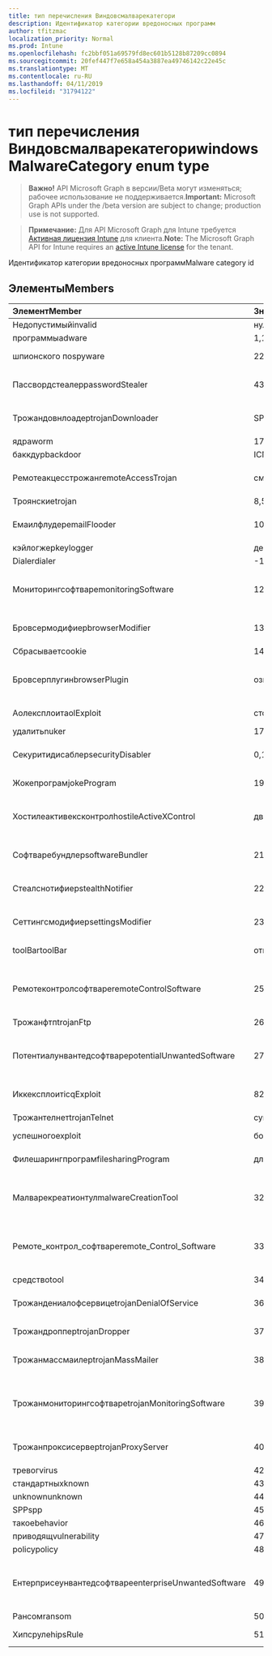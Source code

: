 ```yaml
---
title: тип перечисления Виндовсмалварекатегори
description: Идентификатор категории вредоносных программ
author: tfitzmac
localization_priority: Normal
ms.prod: Intune
ms.openlocfilehash: fc2bbf051a69579fd8ec601b5128b87209cc0894
ms.sourcegitcommit: 20fef447f7e658a454a3887ea49746142c22e45c
ms.translationtype: MT
ms.contentlocale: ru-RU
ms.lasthandoff: 04/11/2019
ms.locfileid: "31794122"
---
```

# <a name="windowsmalwarecategory-enum-type"></a><span data-ttu-id="0f32c-103">тип перечисления Виндовсмалварекатегори</span><span class="sxs-lookup"><span data-stu-id="0f32c-103">windowsMalwareCategory enum type</span></span>

> <span data-ttu-id="0f32c-104">**Важно!** API Microsoft Graph в версии/Beta могут изменяться; рабочее использование не поддерживается.</span><span class="sxs-lookup"><span data-stu-id="0f32c-104">**Important:** Microsoft Graph APIs under the /beta version are subject to change; production use is not supported.</span></span>

> <span data-ttu-id="0f32c-105">**Примечание:** Для API Microsoft Graph для Intune требуется [Активная лицензия Intune](https://go.microsoft.com/fwlink/?linkid=839381) для клиента.</span><span class="sxs-lookup"><span data-stu-id="0f32c-105">**Note:** The Microsoft Graph API for Intune requires an [active Intune license](https://go.microsoft.com/fwlink/?linkid=839381) for the tenant.</span></span>

<span data-ttu-id="0f32c-106">Идентификатор категории вредоносных программ</span><span class="sxs-lookup"><span data-stu-id="0f32c-106">Malware category id</span></span>

## <a name="members"></a><span data-ttu-id="0f32c-107">Элементы</span><span class="sxs-lookup"><span data-stu-id="0f32c-107">Members</span></span>
|<span data-ttu-id="0f32c-108">Элемент</span><span class="sxs-lookup"><span data-stu-id="0f32c-108">Member</span></span>|<span data-ttu-id="0f32c-109">Значение</span><span class="sxs-lookup"><span data-stu-id="0f32c-109">Value</span></span>|<span data-ttu-id="0f32c-110">Описание</span><span class="sxs-lookup"><span data-stu-id="0f32c-110">Description</span></span>|
|:---|:---|:---|
|<span data-ttu-id="0f32c-111">Недопустимый</span><span class="sxs-lookup"><span data-stu-id="0f32c-111">invalid</span></span>|<span data-ttu-id="0f32c-112">нуль</span><span class="sxs-lookup"><span data-stu-id="0f32c-112">0</span></span>|<span data-ttu-id="0f32c-113">Invalid</span><span class="sxs-lookup"><span data-stu-id="0f32c-113">Invalid</span></span>|
|<span data-ttu-id="0f32c-114">программы</span><span class="sxs-lookup"><span data-stu-id="0f32c-114">adware</span></span>|<span data-ttu-id="0f32c-115">1,1</span><span class="sxs-lookup"><span data-stu-id="0f32c-115">1</span></span>|<span data-ttu-id="0f32c-116">Программы</span><span class="sxs-lookup"><span data-stu-id="0f32c-116">Adware</span></span>|
|<span data-ttu-id="0f32c-117">шпионского по</span><span class="sxs-lookup"><span data-stu-id="0f32c-117">spyware</span></span>|<span data-ttu-id="0f32c-118">2</span><span class="sxs-lookup"><span data-stu-id="0f32c-118">2</span></span>|<span data-ttu-id="0f32c-119">Шпионского по</span><span class="sxs-lookup"><span data-stu-id="0f32c-119">Spyware</span></span>|
|<span data-ttu-id="0f32c-120">Пассвордстеалер</span><span class="sxs-lookup"><span data-stu-id="0f32c-120">passwordStealer</span></span>|<span data-ttu-id="0f32c-121">4</span><span class="sxs-lookup"><span data-stu-id="0f32c-121">3</span></span>|<span data-ttu-id="0f32c-122">Средство кражи паролей</span><span class="sxs-lookup"><span data-stu-id="0f32c-122">Password stealer</span></span>|
|<span data-ttu-id="0f32c-123">Трожандовнлоадер</span><span class="sxs-lookup"><span data-stu-id="0f32c-123">trojanDownloader</span></span>|<span data-ttu-id="0f32c-124">SP4</span><span class="sxs-lookup"><span data-stu-id="0f32c-124">4</span></span>|<span data-ttu-id="0f32c-125">Загрузчик троянов</span><span class="sxs-lookup"><span data-stu-id="0f32c-125">Trojan downloader</span></span>|
|<span data-ttu-id="0f32c-126">ядра</span><span class="sxs-lookup"><span data-stu-id="0f32c-126">worm</span></span>|<span data-ttu-id="0f32c-127">17:00</span><span class="sxs-lookup"><span data-stu-id="0f32c-127">5</span></span>|<span data-ttu-id="0f32c-128">Ядра</span><span class="sxs-lookup"><span data-stu-id="0f32c-128">Worm</span></span>|
|<span data-ttu-id="0f32c-129">баккдур</span><span class="sxs-lookup"><span data-stu-id="0f32c-129">backdoor</span></span>|<span data-ttu-id="0f32c-130">ICMPv6</span><span class="sxs-lookup"><span data-stu-id="0f32c-130">6</span></span>|<span data-ttu-id="0f32c-131">Баккдур</span><span class="sxs-lookup"><span data-stu-id="0f32c-131">Backdoor</span></span>|
|<span data-ttu-id="0f32c-132">Ремотеакцесстрожан</span><span class="sxs-lookup"><span data-stu-id="0f32c-132">remoteAccessTrojan</span></span>|<span data-ttu-id="0f32c-133">см</span><span class="sxs-lookup"><span data-stu-id="0f32c-133">7</span></span>|<span data-ttu-id="0f32c-134">Троян удаленного доступа</span><span class="sxs-lookup"><span data-stu-id="0f32c-134">Remote access Trojan</span></span>|
|<span data-ttu-id="0f32c-135">Троянские</span><span class="sxs-lookup"><span data-stu-id="0f32c-135">trojan</span></span>|<span data-ttu-id="0f32c-136">8,5</span><span class="sxs-lookup"><span data-stu-id="0f32c-136">8</span></span>|<span data-ttu-id="0f32c-137">Троянские</span><span class="sxs-lookup"><span data-stu-id="0f32c-137">Trojan</span></span>|
|<span data-ttu-id="0f32c-138">Емаилфлудер</span><span class="sxs-lookup"><span data-stu-id="0f32c-138">emailFlooder</span></span>|<span data-ttu-id="0f32c-139">10</span><span class="sxs-lookup"><span data-stu-id="0f32c-139">9</span></span>|<span data-ttu-id="0f32c-140">Средство массовой рассылки почты</span><span class="sxs-lookup"><span data-stu-id="0f32c-140">Email flooder</span></span>|
|<span data-ttu-id="0f32c-141">кэйлогжер</span><span class="sxs-lookup"><span data-stu-id="0f32c-141">keylogger</span></span>|<span data-ttu-id="0f32c-142">десяти</span><span class="sxs-lookup"><span data-stu-id="0f32c-142">10</span></span>|<span data-ttu-id="0f32c-143">Кэйлогжер</span><span class="sxs-lookup"><span data-stu-id="0f32c-143">Keylogger</span></span>|
|<span data-ttu-id="0f32c-144">Dialer</span><span class="sxs-lookup"><span data-stu-id="0f32c-144">dialer</span></span>|<span data-ttu-id="0f32c-145">-11:00</span><span class="sxs-lookup"><span data-stu-id="0f32c-145">11</span></span>|<span data-ttu-id="0f32c-146">Dialer</span><span class="sxs-lookup"><span data-stu-id="0f32c-146">Dialer</span></span>|
|<span data-ttu-id="0f32c-147">Мониторингсофтваре</span><span class="sxs-lookup"><span data-stu-id="0f32c-147">monitoringSoftware</span></span>|<span data-ttu-id="0f32c-148">12</span><span class="sxs-lookup"><span data-stu-id="0f32c-148">12</span></span>|<span data-ttu-id="0f32c-149">Программное обеспечение для мониторинга</span><span class="sxs-lookup"><span data-stu-id="0f32c-149">Monitoring software</span></span>|
|<span data-ttu-id="0f32c-150">Бровсермодифиер</span><span class="sxs-lookup"><span data-stu-id="0f32c-150">browserModifier</span></span>|<span data-ttu-id="0f32c-151">13</span><span class="sxs-lookup"><span data-stu-id="0f32c-151">13</span></span>|<span data-ttu-id="0f32c-152">Модификатор браузера</span><span class="sxs-lookup"><span data-stu-id="0f32c-152">Browser modifier</span></span>|
|<span data-ttu-id="0f32c-153">Сбрасывает</span><span class="sxs-lookup"><span data-stu-id="0f32c-153">cookie</span></span>|<span data-ttu-id="0f32c-154">14</span><span class="sxs-lookup"><span data-stu-id="0f32c-154">14</span></span>|<span data-ttu-id="0f32c-155">Cookie</span><span class="sxs-lookup"><span data-stu-id="0f32c-155">Cookie</span></span>|
|<span data-ttu-id="0f32c-156">Бровсерплугин</span><span class="sxs-lookup"><span data-stu-id="0f32c-156">browserPlugin</span></span>|<span data-ttu-id="0f32c-157">означает</span><span class="sxs-lookup"><span data-stu-id="0f32c-157">15</span></span>|<span data-ttu-id="0f32c-158">Подключаемый модуль браузера</span><span class="sxs-lookup"><span data-stu-id="0f32c-158">Browser plugin</span></span>|
|<span data-ttu-id="0f32c-159">Аолексплоит</span><span class="sxs-lookup"><span data-stu-id="0f32c-159">aolExploit</span></span>|<span data-ttu-id="0f32c-160">столбцов</span><span class="sxs-lookup"><span data-stu-id="0f32c-160">16</span></span>|<span data-ttu-id="0f32c-161">Эксплойт AOL</span><span class="sxs-lookup"><span data-stu-id="0f32c-161">AOL exploit</span></span>|
|<span data-ttu-id="0f32c-162">удалить</span><span class="sxs-lookup"><span data-stu-id="0f32c-162">nuker</span></span>|<span data-ttu-id="0f32c-163">17</span><span class="sxs-lookup"><span data-stu-id="0f32c-163">17</span></span>|<span data-ttu-id="0f32c-164">Удалить</span><span class="sxs-lookup"><span data-stu-id="0f32c-164">Nuker</span></span>|
|<span data-ttu-id="0f32c-165">Секуритидисаблер</span><span class="sxs-lookup"><span data-stu-id="0f32c-165">securityDisabler</span></span>|<span data-ttu-id="0f32c-166">0,18</span><span class="sxs-lookup"><span data-stu-id="0f32c-166">18</span></span>|<span data-ttu-id="0f32c-167">Недоступный для безопасности</span><span class="sxs-lookup"><span data-stu-id="0f32c-167">Security disabler</span></span>|
|<span data-ttu-id="0f32c-168">Жокепрограм</span><span class="sxs-lookup"><span data-stu-id="0f32c-168">jokeProgram</span></span>|<span data-ttu-id="0f32c-169">19</span><span class="sxs-lookup"><span data-stu-id="0f32c-169">19</span></span>|<span data-ttu-id="0f32c-170">Программа Жоке</span><span class="sxs-lookup"><span data-stu-id="0f32c-170">Joke program</span></span>|
|<span data-ttu-id="0f32c-171">Хостилеактивексконтрол</span><span class="sxs-lookup"><span data-stu-id="0f32c-171">hostileActiveXControl</span></span>|<span data-ttu-id="0f32c-172">двадцать</span><span class="sxs-lookup"><span data-stu-id="0f32c-172">20</span></span>|<span data-ttu-id="0f32c-173">Враждебный элемент управления ActiveX</span><span class="sxs-lookup"><span data-stu-id="0f32c-173">Hostile ActiveX control</span></span>|
|<span data-ttu-id="0f32c-174">Софтваребундлер</span><span class="sxs-lookup"><span data-stu-id="0f32c-174">softwareBundler</span></span>|<span data-ttu-id="0f32c-175">21</span><span class="sxs-lookup"><span data-stu-id="0f32c-175">21</span></span>|<span data-ttu-id="0f32c-176">Пакет программного обеспечения</span><span class="sxs-lookup"><span data-stu-id="0f32c-176">Software bundler</span></span>|
|<span data-ttu-id="0f32c-177">Стеалснотифиер</span><span class="sxs-lookup"><span data-stu-id="0f32c-177">stealthNotifier</span></span>|<span data-ttu-id="0f32c-178">22</span><span class="sxs-lookup"><span data-stu-id="0f32c-178">22</span></span>|<span data-ttu-id="0f32c-179">Модификатор скрытия</span><span class="sxs-lookup"><span data-stu-id="0f32c-179">Stealth modifier</span></span>|
|<span data-ttu-id="0f32c-180">Сеттингсмодифиер</span><span class="sxs-lookup"><span data-stu-id="0f32c-180">settingsModifier</span></span>|<span data-ttu-id="0f32c-181">23</span><span class="sxs-lookup"><span data-stu-id="0f32c-181">23</span></span>|<span data-ttu-id="0f32c-182">Модификатор параметров</span><span class="sxs-lookup"><span data-stu-id="0f32c-182">Settings modifier</span></span>|
|<span data-ttu-id="0f32c-183">toolBar</span><span class="sxs-lookup"><span data-stu-id="0f32c-183">toolBar</span></span>|<span data-ttu-id="0f32c-184">открыт</span><span class="sxs-lookup"><span data-stu-id="0f32c-184">24</span></span>|<span data-ttu-id="0f32c-185">Панель инструментов</span><span class="sxs-lookup"><span data-stu-id="0f32c-185">Toolbar</span></span>|
|<span data-ttu-id="0f32c-186">Ремотеконтролсофтваре</span><span class="sxs-lookup"><span data-stu-id="0f32c-186">remoteControlSoftware</span></span>|<span data-ttu-id="0f32c-187">25</span><span class="sxs-lookup"><span data-stu-id="0f32c-187">25</span></span>|<span data-ttu-id="0f32c-188">Программное обеспечение удаленного управления</span><span class="sxs-lookup"><span data-stu-id="0f32c-188">Remote control software</span></span>|
|<span data-ttu-id="0f32c-189">Трожанфтп</span><span class="sxs-lookup"><span data-stu-id="0f32c-189">trojanFtp</span></span>|<span data-ttu-id="0f32c-190">26</span><span class="sxs-lookup"><span data-stu-id="0f32c-190">26</span></span>|<span data-ttu-id="0f32c-191">Троян FTP</span><span class="sxs-lookup"><span data-stu-id="0f32c-191">Trojan FTP</span></span>|
|<span data-ttu-id="0f32c-192">Потентиалунвантедсофтваре</span><span class="sxs-lookup"><span data-stu-id="0f32c-192">potentialUnwantedSoftware</span></span>|<span data-ttu-id="0f32c-193">27</span><span class="sxs-lookup"><span data-stu-id="0f32c-193">27</span></span>|<span data-ttu-id="0f32c-194">Потенциально нежелательное программное обеспечение</span><span class="sxs-lookup"><span data-stu-id="0f32c-194">Potential unwanted software</span></span>|
|<span data-ttu-id="0f32c-195">Иккексплоит</span><span class="sxs-lookup"><span data-stu-id="0f32c-195">icqExploit</span></span>|<span data-ttu-id="0f32c-196">8</span><span class="sxs-lookup"><span data-stu-id="0f32c-196">28</span></span>|<span data-ttu-id="0f32c-197">ИКК эксплойт</span><span class="sxs-lookup"><span data-stu-id="0f32c-197">ICQ exploit</span></span>|
|<span data-ttu-id="0f32c-198">Трожантелнет</span><span class="sxs-lookup"><span data-stu-id="0f32c-198">trojanTelnet</span></span>|<span data-ttu-id="0f32c-199">суммируемых</span><span class="sxs-lookup"><span data-stu-id="0f32c-199">29</span></span>|<span data-ttu-id="0f32c-200">Троян Telnet</span><span class="sxs-lookup"><span data-stu-id="0f32c-200">Trojan telnet</span></span>|
|<span data-ttu-id="0f32c-201">успешного</span><span class="sxs-lookup"><span data-stu-id="0f32c-201">exploit</span></span>|<span data-ttu-id="0f32c-202">более</span><span class="sxs-lookup"><span data-stu-id="0f32c-202">30</span></span>|<span data-ttu-id="0f32c-203">Успешного</span><span class="sxs-lookup"><span data-stu-id="0f32c-203">Exploit</span></span>|
|<span data-ttu-id="0f32c-204">Филешарингпрограм</span><span class="sxs-lookup"><span data-stu-id="0f32c-204">filesharingProgram</span></span>|<span data-ttu-id="0f32c-205">длиной</span><span class="sxs-lookup"><span data-stu-id="0f32c-205">31</span></span>|<span data-ttu-id="0f32c-206">Программа общего доступа к файлам</span><span class="sxs-lookup"><span data-stu-id="0f32c-206">File sharing program</span></span>|
|<span data-ttu-id="0f32c-207">Малварекреатионтул</span><span class="sxs-lookup"><span data-stu-id="0f32c-207">malwareCreationTool</span></span>|<span data-ttu-id="0f32c-208">32</span><span class="sxs-lookup"><span data-stu-id="0f32c-208">32</span></span>|<span data-ttu-id="0f32c-209">Средство создания вредоносных программ</span><span class="sxs-lookup"><span data-stu-id="0f32c-209">Malware creation tool</span></span>|
|<span data-ttu-id="0f32c-210">Ремоте_контрол_софтваре</span><span class="sxs-lookup"><span data-stu-id="0f32c-210">remote_Control_Software</span></span>|<span data-ttu-id="0f32c-211">33</span><span class="sxs-lookup"><span data-stu-id="0f32c-211">33</span></span>|<span data-ttu-id="0f32c-212">Программное обеспечение удаленного управления</span><span class="sxs-lookup"><span data-stu-id="0f32c-212">Remote control software</span></span>|
|<span data-ttu-id="0f32c-213">средство</span><span class="sxs-lookup"><span data-stu-id="0f32c-213">tool</span></span>|<span data-ttu-id="0f32c-214">34</span><span class="sxs-lookup"><span data-stu-id="0f32c-214">34</span></span>|<span data-ttu-id="0f32c-215">Средство</span><span class="sxs-lookup"><span data-stu-id="0f32c-215">Tool</span></span>|
|<span data-ttu-id="0f32c-216">Трожандениалофсервице</span><span class="sxs-lookup"><span data-stu-id="0f32c-216">trojanDenialOfService</span></span>|<span data-ttu-id="0f32c-217">36</span><span class="sxs-lookup"><span data-stu-id="0f32c-217">36</span></span>|<span data-ttu-id="0f32c-218">Троян отказ в обслуживании</span><span class="sxs-lookup"><span data-stu-id="0f32c-218">Trojan denial of service</span></span>|
|<span data-ttu-id="0f32c-219">Трожандроппер</span><span class="sxs-lookup"><span data-stu-id="0f32c-219">trojanDropper</span></span>|<span data-ttu-id="0f32c-220">37</span><span class="sxs-lookup"><span data-stu-id="0f32c-220">37</span></span>|<span data-ttu-id="0f32c-221">Троян дроппер</span><span class="sxs-lookup"><span data-stu-id="0f32c-221">Trojan dropper</span></span>|
|<span data-ttu-id="0f32c-222">Трожанмассмаилер</span><span class="sxs-lookup"><span data-stu-id="0f32c-222">trojanMassMailer</span></span>|<span data-ttu-id="0f32c-223">38</span><span class="sxs-lookup"><span data-stu-id="0f32c-223">38</span></span>|<span data-ttu-id="0f32c-224">Троян рассылки почты</span><span class="sxs-lookup"><span data-stu-id="0f32c-224">Trojan mass mailer</span></span>|
|<span data-ttu-id="0f32c-225">Трожанмониторингсофтваре</span><span class="sxs-lookup"><span data-stu-id="0f32c-225">trojanMonitoringSoftware</span></span>|<span data-ttu-id="0f32c-226">39</span><span class="sxs-lookup"><span data-stu-id="0f32c-226">39</span></span>|<span data-ttu-id="0f32c-227">Программное обеспечение отслеживания троянов</span><span class="sxs-lookup"><span data-stu-id="0f32c-227">Trojan monitoring software</span></span>|
|<span data-ttu-id="0f32c-228">Трожанпроксисервер</span><span class="sxs-lookup"><span data-stu-id="0f32c-228">trojanProxyServer</span></span>|<span data-ttu-id="0f32c-229">40</span><span class="sxs-lookup"><span data-stu-id="0f32c-229">40</span></span>|<span data-ttu-id="0f32c-230">Прокси-сервер Троян</span><span class="sxs-lookup"><span data-stu-id="0f32c-230">Trojan proxy server</span></span>|
|<span data-ttu-id="0f32c-231">тревог</span><span class="sxs-lookup"><span data-stu-id="0f32c-231">virus</span></span>|<span data-ttu-id="0f32c-232">42</span><span class="sxs-lookup"><span data-stu-id="0f32c-232">42</span></span>|<span data-ttu-id="0f32c-233">Тревог</span><span class="sxs-lookup"><span data-stu-id="0f32c-233">Virus</span></span>|
|<span data-ttu-id="0f32c-234">стандартных</span><span class="sxs-lookup"><span data-stu-id="0f32c-234">known</span></span>|<span data-ttu-id="0f32c-235">43</span><span class="sxs-lookup"><span data-stu-id="0f32c-235">43</span></span>|<span data-ttu-id="0f32c-236">Стандартных</span><span class="sxs-lookup"><span data-stu-id="0f32c-236">Known</span></span>|
|<span data-ttu-id="0f32c-237">unknown</span><span class="sxs-lookup"><span data-stu-id="0f32c-237">unknown</span></span>|<span data-ttu-id="0f32c-238">44</span><span class="sxs-lookup"><span data-stu-id="0f32c-238">44</span></span>|<span data-ttu-id="0f32c-239">Неизвестно</span><span class="sxs-lookup"><span data-stu-id="0f32c-239">Unknown</span></span>|
|<span data-ttu-id="0f32c-240">SPP</span><span class="sxs-lookup"><span data-stu-id="0f32c-240">spp</span></span>|<span data-ttu-id="0f32c-241">45</span><span class="sxs-lookup"><span data-stu-id="0f32c-241">45</span></span>|<span data-ttu-id="0f32c-242">SPP</span><span class="sxs-lookup"><span data-stu-id="0f32c-242">SPP</span></span>|
|<span data-ttu-id="0f32c-243">такое</span><span class="sxs-lookup"><span data-stu-id="0f32c-243">behavior</span></span>|<span data-ttu-id="0f32c-244">46</span><span class="sxs-lookup"><span data-stu-id="0f32c-244">46</span></span>|<span data-ttu-id="0f32c-245">Поведение</span><span class="sxs-lookup"><span data-stu-id="0f32c-245">Behavior</span></span>|
|<span data-ttu-id="0f32c-246">приводящ</span><span class="sxs-lookup"><span data-stu-id="0f32c-246">vulnerability</span></span>|<span data-ttu-id="0f32c-247">47</span><span class="sxs-lookup"><span data-stu-id="0f32c-247">47</span></span>|<span data-ttu-id="0f32c-248">Приводящ</span><span class="sxs-lookup"><span data-stu-id="0f32c-248">Vulnerability</span></span>|
|<span data-ttu-id="0f32c-249">policy</span><span class="sxs-lookup"><span data-stu-id="0f32c-249">policy</span></span>|<span data-ttu-id="0f32c-250">48</span><span class="sxs-lookup"><span data-stu-id="0f32c-250">48</span></span>|<span data-ttu-id="0f32c-251">Политика</span><span class="sxs-lookup"><span data-stu-id="0f32c-251">Policy</span></span>|
|<span data-ttu-id="0f32c-252">Ентерприсеунвантедсофтваре</span><span class="sxs-lookup"><span data-stu-id="0f32c-252">enterpriseUnwantedSoftware</span></span>|<span data-ttu-id="0f32c-253">49</span><span class="sxs-lookup"><span data-stu-id="0f32c-253">49</span></span>|<span data-ttu-id="0f32c-254">Корпоративное неЖелательное программное обеспечение</span><span class="sxs-lookup"><span data-stu-id="0f32c-254">Enterprise Unwanted Software</span></span>|
|<span data-ttu-id="0f32c-255">Рансом</span><span class="sxs-lookup"><span data-stu-id="0f32c-255">ransom</span></span>|<span data-ttu-id="0f32c-256">50</span><span class="sxs-lookup"><span data-stu-id="0f32c-256">50</span></span>|<span data-ttu-id="0f32c-257">Рансом</span><span class="sxs-lookup"><span data-stu-id="0f32c-257">Ransom</span></span>|
|<span data-ttu-id="0f32c-258">Хипсруле</span><span class="sxs-lookup"><span data-stu-id="0f32c-258">hipsRule</span></span>|<span data-ttu-id="0f32c-259">51</span><span class="sxs-lookup"><span data-stu-id="0f32c-259">51</span></span>|<span data-ttu-id="0f32c-260">Правило Хипс</span><span class="sxs-lookup"><span data-stu-id="0f32c-260">HIPS Rule</span></span>|





